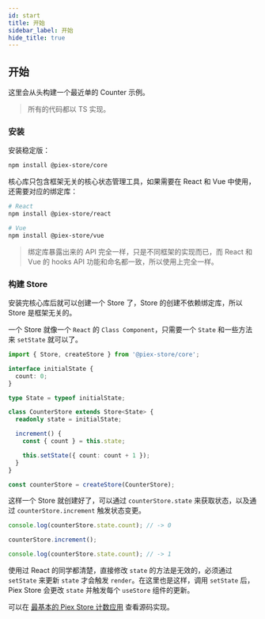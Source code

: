 ```yaml
---
id: start
title: 开始
sidebar_label: 开始
hide_title: true
---
```


## 开始

这里会从头构建一个最近单的 Counter 示例。

> 所有的代码都以 TS 实现。

### 安装

安装稳定版：

```bash
npm install @piex-store/core
```

核心库只包含框架无关的核心状态管理工具，如果需要在 React 和 Vue 中使用，还需要对应的绑定库：

```bash
# React
npm install @piex-store/react

# Vue
npm install @piex-store/vue
```

> 绑定库暴露出来的 API 完全一样，只是不同框架的实现而已，而 React 和 Vue 的 hooks API 功能和命名都一致，所以使用上完全一样。

### 构建 Store

安装完核心库后就可以创建一个 Store 了，Store 的创建不依赖绑定库，所以 Store 是框架无关的。

一个 Store 就像一个 `React` 的 `Class Component`，只需要一个 `State` 和一些方法来 `setState` 就可以了。

```ts
import { Store, createStore } from '@piex-store/core';

interface initialState {
  count: 0;
}

type State = typeof initialState;

class CounterStore extends Store<State> {
  readonly state = initialState;

  increment() {
    const { count } = this.state;

    this.setState({ count: count + 1 });
  }
}

const counterStore = createStore(CounterStore);
```

这样一个 Store 就创建好了，可以通过 `counterStore.state` 来获取状态，以及通过 `counterStore.increment` 触发状态变更。

```ts
console.log(counterStore.state.count); // -> 0

counterStore.increment();

console.log(counterStore.state.count); // -> 1
```

使用过 React 的同学都清楚，直接修改 `state` 的方法是无效的，必须通过 `setState` 来更新 `state` 才会触发 `render`。在这里也是这样，调用 `setState` 后，Piex Store 会更改  `state` 并触发每个 `useStore` 组件的更新。

可以在 [最基本的 Piex Store 计数应用]() 查看源码实现。
